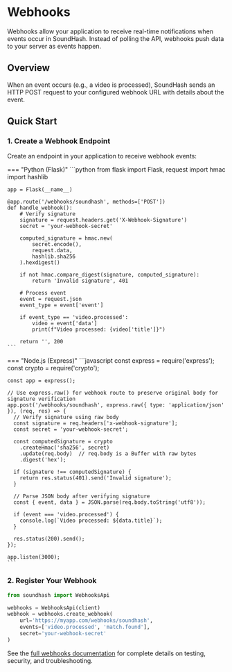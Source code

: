 # Webhooks

Webhooks allow your application to receive real-time notifications when events occur in SoundHash. Instead of polling the API, webhooks push data to your server as events happen.

## Overview

When an event occurs (e.g., a video is processed), SoundHash sends an HTTP POST request to your configured webhook URL with details about the event.

## Quick Start

### 1. Create a Webhook Endpoint

Create an endpoint in your application to receive webhook events:

=== "Python (Flask)"
    ```python
    from flask import Flask, request
    import hmac
    import hashlib
    
    app = Flask(__name__)
    
    @app.route('/webhooks/soundhash', methods=['POST'])
    def handle_webhook():
        # Verify signature
        signature = request.headers.get('X-Webhook-Signature')
        secret = 'your-webhook-secret'
        
        computed_signature = hmac.new(
            secret.encode(),
            request.data,
            hashlib.sha256
        ).hexdigest()
        
        if not hmac.compare_digest(signature, computed_signature):
            return 'Invalid signature', 401
        
        # Process event
        event = request.json
        event_type = event['event']
        
        if event_type == 'video.processed':
            video = event['data']
            print(f"Video processed: {video['title']}")
        
        return '', 200
    ```

=== "Node.js (Express)"
    ```javascript
    const express = require('express');
    const crypto = require('crypto');
    
    const app = express();
    
    // Use express.raw() for webhook route to preserve original body for signature verification
    app.post('/webhooks/soundhash', express.raw({ type: 'application/json' }), (req, res) => {
      // Verify signature using raw body
      const signature = req.headers['x-webhook-signature'];
      const secret = 'your-webhook-secret';
      
      const computedSignature = crypto
        .createHmac('sha256', secret)
        .update(req.body)  // req.body is a Buffer with raw bytes
        .digest('hex');
      
      if (signature !== computedSignature) {
        return res.status(401).send('Invalid signature');
      }
      
      // Parse JSON body after verifying signature
      const { event, data } = JSON.parse(req.body.toString('utf8'));
      
      if (event === 'video.processed') {
        console.log(`Video processed: ${data.title}`);
      }
      
      res.status(200).send();
    });
    
    app.listen(3000);
    ```

### 2. Register Your Webhook

```python
from soundhash import WebhooksApi

webhooks = WebhooksApi(client)
webhook = webhooks.create_webhook(
    url='https://myapp.com/webhooks/soundhash',
    events=['video.processed', 'match.found'],
    secret='your-webhook-secret'
)
```

See the [full webhooks documentation](testing.md) for complete details on testing, security, and troubleshooting.
